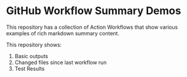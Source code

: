 # GitHub Workflow Summary Demos

This repository has a collection of Action Workflows that show various examples of rich markdown summary content.

This repository shows:
1. Basic outputs
2. Changed files since last workflow run
3. Test Results

